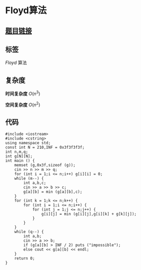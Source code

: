 # Floyd算法
## [**题目链接**](https://www.acwing.com/problem/content/856/)

## 标签
$Floyd$ 算法

## 复杂度

**时间复杂度** $O(n^3)$

**空间复杂度** $O(n^2)$

## 代码
```
#include <iostream>
#include <cstring>
using namespace std;
const int N = 210,INF = 0x3f3f3f3f;
int n,m,q;
int g[N][N];
int main () {
    memset (g,0x3f,sizeof (g));
    cin >> n >> m >> q;
    for (int i = 1;i <= n;i++) g[i][i] = 0;
    while (m--) {
        int a,b,c;
        cin >> a >> b >> c;
        g[a][b] = min (g[a][b],c);
    }
    for (int k = 1;k <= n;k++) {
        for (int i = 1;i <= n;i++) {
            for (int j = 1;j <= n;j++) {
                g[i][j] = min (g[i][j],g[i][k] + g[k][j]);
            }
        }
    }
    while (q--) {
        int a,b;
        cin >> a >> b;
        if (g[a][b] > INF / 2) puts ("impossible");
        else cout << g[a][b] << endl;
    }
    return 0;
}
```

